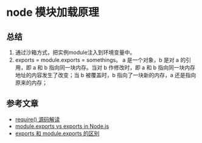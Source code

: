 # node 模块加载原理
      
## 总结
1. 通过沙箱方式，把实例module注入到环境变量中。
2. exports = module.exports = somethings。
a 是一个对象，b 是对 a 的引用，即 a 和 b 指向同一块内存。当对 b 作修改时，即 a 和 b 指向同一块内存地址的内容发生了改变；当 b 被覆盖时，b 指向了一块新的内存，a 还是指向原来的内存；

## 参考文章
* [require() 源码解读](http://www.ruanyifeng.com/blog/2015/05/require.html)
* [module.exports vs exports in Node.js](https://stackoverflow.com/questions/7137397/module-exports-vs-exports-in-node-js)
* [exports 和 module.exports 的区别](https://cnodejs.org/topic/5231a630101e574521e45ef8)